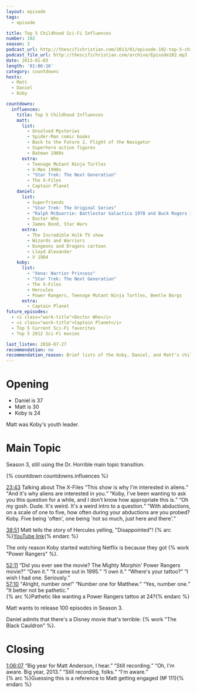 ```yaml
---
layout: episode
tags:
  - episode

title: Top 5 Childhood Sci-Fi Influences
number: 102
season: 3
podcast_url: http://thescifichristian.com/2013/01/episode-102-top-5-childhood-sci-fi-influences/
podcast_file_url: http://thescifichristian.com/archive/Episode102.mp3
date: 2013-01-03
length: '01:06:16'
category: countdowns
hosts:
  - Matt
  - Daniel
  - Koby

countdowns:
  influences:
    title: Top 5 Childhood Influences
    matt:
      list:
        - Unsolved Mysteries
        - Spider-Man comic books
        - Back to the Future 2, Flight of the Navigator
        - Superhero action figures
        - Batman 1960s
      extra:
        - Teenage Mutant Ninja Turtles
        - X-Men 1990s
        - "Star Trek: The Next Generation"
        - The X-Files
        - Captain Planet
    daniel:
      list:
        - Superfriends
        - "Star Trek: The Original Series"
        - "Ralph McQuarrie: Battlestar Galactica 1978 and Buck Rogers in the 25th Century"
        - Doctor Who
        - James Bond, Star Wars
      extra:
        - The Incredible Hulk TV show
        - Wizards and Warriors
        - Dungeons and Dragons cartoon
        - Lloyd Alexander
        - V 1984
    koby:
      list:
        - "Xena: Warrior Princess"
        - "Star Trek: The Next Generation"
        - The X-Files 
        - Hercules
        - Power Rangers, Teenage Mutant Ninja Turtles, Beetle Borgs 
      extra:
        - Captain Planet
future_episodes:
  - <i class="work-title">Doctor Who</i>
  - <i class="work-title">Captain Planet</i>
  - Top 5 Current Sci-Fi favorites
  - Top 5 2012 Sci-Fi movies

last_listen: 2018-07-27
recommendation: no
recommendation_reason: Brief lists of the Koby, Daniel, and Matt's childhood sci-fi favorites.
---
```

# Opening

- Daniel is 37
- Matt is 30
- Koby is 24

Matt was Koby's youth leader.



# Main Topic
Season 3, still using the Dr. Horrible main topic transition.

{% countdown countdowns.influences %}

<div class="quote">
  <a class="timestamp tag is-medium is-rounded is-primary" href="http://thescifichristian.com/2013/01/episode-102-top-5-childhood-sci-fi-influences/#t=00:23:43">23:43</a>
  <span class="quote-context is-size-6">Talking about The X-Files</span>
  <q class="koby">This show is why I'm interested in aliens.</q>
  <q class="daniel">And it's why aliens are interested in you.</q>
  <q class="matt">Koby, I've been wanting to ask you this question for a while, and I don't know how appropriate this is.</q>
  <q class="koby">Oh my gosh. Dude. It's weird. It's a weird intro to a question.</q>
  <q class="matt">With abductions, on a scale of one to five, how often during your abductions are you probed? Koby. Five being 'often', one being 'not so much, just here and there'.</q>
</div>

<a class="timestamp tag is-medium is-rounded is-primary" href="http://thescifichristian.com/2013/01/episode-102-top-5-childhood-sci-fi-influences/#t=00:38:51">38:51</a> Matt tells the story of Hercules yelling, "Disappointed"! 
{% arc %}<a href="https://www.youtube.com/watch?v=_O1hM-k3aUY">YouTube link</a>{% endarc %}

The only reason Koby started watching Netflix is because they got {% work "Power Rangers" %}.

<div class="quote">
  <a class="timestamp tag is-medium is-rounded is-primary" href="http://thescifichristian.com/2013/01/episode-102-top-5-childhood-sci-fi-influences/#t=00:52:11">52:11</a>
  <q class="matt">Did you ever see the movie? The Mighty Morphin' Power Rangers movie?</q>
  <q class="koby">Own it.</q>
  <q class="matt">It came out in 1995.</q>
  <q class="koby">I own it.</q>
  <q class="daniel">Where's your tattoo?</q>
  <q class="koby">I wish I had one. Seriously.</q>
</div>

<div class="quote">
  <a class="timestamp tag is-medium is-rounded is-primary" href="http://thescifichristian.com/2013/01/episode-102-top-5-childhood-sci-fi-influences/#t=00:57:10">57:10</a>
  <q class="matt">Alright, number one!</q>
  <q class="daniel">Number one for Matthew.</q>
  <q class="matt">Yes, number one.</q>
  <q class="koby">It better not be pathetic.</q>
</div>
{% arc %}Pathetic like wanting a Power Rangers tattoo at 24?{% endarc %}

Matt wants to release 100 episodes in Season 3.

Daniel admits that there's a Disney movie that's terrible: {% work "The Black Cauldron" %}.



# Closing
<div class="quote">
  <a class="timestamp tag is-medium is-rounded is-primary" href="http://thescifichristian.com/2013/01/episode-102-top-5-childhood-sci-fi-influences/#t=01:06:07">1:06:07</a>
  <q class="daniel">Big year for Matt Anderson, I hear.</q>
  <q class="matt">Still recording.</q>
  <q class="daniel">Oh, I'm aware. Big year, 2013.</q>
  <q class="matt">Still recording, folks.</q>
  <q class="daniel">I'm aware.</q>
</div>
{% arc %}Guessing this is a reference to Matt getting engaged (№ 111){% endarc %}